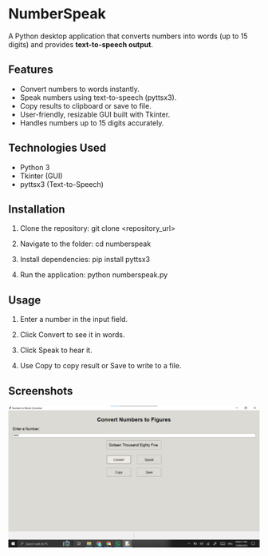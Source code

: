 # NumberSpeak

A Python desktop application that converts numbers into words (up to 15 digits) and provides **text-to-speech output**.

## Features
- Convert numbers to words instantly.
- Speak numbers using text-to-speech (pyttsx3).
- Copy results to clipboard or save to file.
- User-friendly, resizable GUI built with Tkinter.
- Handles numbers up to 15 digits accurately.

## Technologies Used
- Python 3
- Tkinter (GUI)
- pyttsx3 (Text-to-Speech)

## Installation 
1. Clone the repository:
git clone <repository_url>

2. Navigate to the folder:
cd numberspeak

3. Install dependencies:
pip install pyttsx3

4. Run the application:
python numberspeak.py

## Usage
1. Enter a number in the input field.

2. Click Convert to see it in words.

3. Click Speak to hear it.

4. Use Copy to copy result or Save to write to a file.

## Screenshots

![Upload File](converter.jpg)
